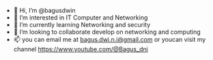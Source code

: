 - 👋 Hi, I’m @bagusdwin
- 👀 I’m interested in IT Computer and Networking
- 🌱 I’m currently learning Networking and security 
- 💞️ I’m looking to collaborate develop on networking and computing
- 📫 you can email me at bagus.dwi.n.i@gmail.com or youcan visit my channel https://www.youtube.com/@Bagus_dni

<!---
bagusdwin/bagusdwin is a ✨ special ✨ repository because its `README.md` (this file) appears on your GitHub profile.
You can click the Preview link to take a look at your changes.
--->
